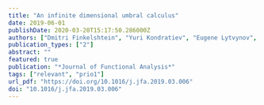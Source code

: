 ```yaml
---
title: "An infinite dimensional umbral calculus"
date: 2019-06-01
publishDate: 2020-03-20T15:17:50.286000Z
authors: ["Dmitri Finkelshtein", "Yuri Kondratiev", "Eugene Lytvynov", "Maria João Oliveira"]
publication_types: ["2"]
abstract: ""
featured: true
publication: "*Journal of Functional Analysis*"
tags: ["relevant", "prio1"]
url_pdf: "https://doi.org/10.1016/j.jfa.2019.03.006"
doi: "10.1016/j.jfa.2019.03.006"
---
```


